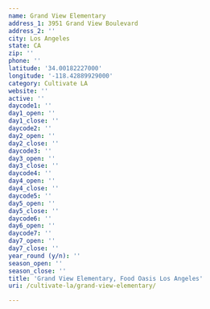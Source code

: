 ```yaml
---
name: Grand View Elementary
address_1: 3951 Grand View Boulevard
address_2: ''
city: Los Angeles
state: CA
zip: ''
phone: ''
latitude: '34.00182227000'
longitude: '-118.42889929000'
category: Cultivate LA
website: ''
active: ''
daycode1: ''
day1_open: ''
day1_close: ''
daycode2: ''
day2_open: ''
day2_close: ''
daycode3: ''
day3_open: ''
day3_close: ''
daycode4: ''
day4_open: ''
day4_close: ''
daycode5: ''
day5_open: ''
day5_close: ''
daycode6: ''
day6_open: ''
daycode7: ''
day7_open: ''
day7_close: ''
year_round (y/n): ''
season_open: ''
season_close: ''
title: 'Grand View Elementary, Food Oasis Los Angeles'
uri: /cultivate-la/grand-view-elementary/

---
```

